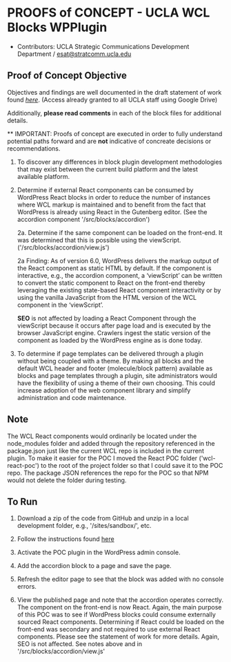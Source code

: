 # PROOFS of CONCEPT - UCLA WCL Blocks WPPlugin
* Contributors: UCLA Strategic Communications Development Department / [esat@stratcomm.ucla.edu](mailto:esat@stratcomm.ucla.edu)


## Proof of Concept Objective
Objectives and findings are well documented in the draft statement of work found *[here](https://docs.google.com/document/d/1yfBaJrOfMidvoeFCXxHJiUc2WJYmrrY04LlNQU-8cEI/edit?pli=1#)*. (Access already granted to all UCLA staff using Google Drive)

Additionally, **please read comments** in each of the block files for additional details.

** IMPORTANT: Proofs of concept are executed in order to fully understand potential paths forward and are **not** indicative of concreate decisions or recommendations.

1. To discover any differences in block plugin development methodologies that may exist between the current build platform and the latest available platform.

2.  Determine if external React components can be consumed by WordPress React blocks in order to reduce the number of instances where WCL markup is maintained and to benefit from the fact that WordPress is already using React in the Gutenberg editor. (See the accordion component '/src/blocks/accordion')
    
    2a. Determine if the same component can be loaded on the front-end. It was determined that this is possible using the viewScript. ('/src/blocks/accordion/view.js')
    
    2a Finding: As of version 6.0, WordPress delivers the markup output of the React component as static HTML by default. If the component is interactive, e.g., the accordion component,
    a ‘viewScript’ can be written to convert the static component to React on the front-end thereby leveraging the existing state-based React component interactivity or by using the
    vanilla JavaScript from the HTML version of the WCL component in the ‘viewScript’.
    
    **SEO** is not affected by loading a React Component through the viewScript because it occurs after
    page load and is executed by the browser JavaScript engine. Crawlers ingest the static version of the component as loaded by the WordPress engine as is done today.

3. To determine if page templates can be delivered through a plugin without being coupled with a theme. By making all blocks and the default WCL header and footer (molecule/block pattern) available as blocks and page templates through a plugin, site administrators would have the flexibility of using a theme of their own choosing. This could increase adoption of the web component library and simplify administration and code maintenance.


## Note
The WCL React components would ordinarily be located under the node_modules folder and added
through the repository referenced in the package.json just like the current WCL repo is included in the current plugin. To make it easier for the POC I
moved the React POC folder ('wcl-react-poc') to the root of the project folder so that I could save it to the POC repo.
The package JSON references the repo for the POC so that NPM would not delete the folder during testing. 

## To Run
1. Download a zip of the code from GitHub and unzip in a local development folder, e.g., '/sites/sandbox/', etc.

2. Follow the instructions found [here](https://developer.wordpress.org/block-editor/reference-guides/packages/packages-env/)

3. Activate the POC plugin in the WordPress admin console.

4. Add the accordion block to a page and save the page.

5. Refresh the editor page to see that the block was added with no console errors.

6. View the published page and note that the accordion operates correctly. The component on the front-end is now React. Again, the main purpose of this POC was to see if WordPress blocks could consume externally sourced React components. Determining if React could be loaded on the front-end was secondary and not required to use external React components. Please see the statement of work for more details. Again, SEO is not affected. See notes above and in '/src/blocks/accordion/view.js'